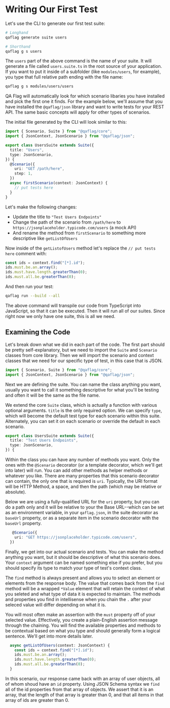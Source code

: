 # Writing Our First Test

Let's use the CLI to generate our first test suite:

```bash
# Longhand
qaflag generate suite users

# Shorthand
qaflag g s users
```

The `users` part of the above command is the name of your suite. It will generate a file called `users.suite.ts` in the root source of your application. If you want to put it inside of a subfolder (like `modules/users`, for example), you type that full relative path ending with the file name:

```bash
qaflag g s modules/users/users
```

QA Flag will automatically look for which scenario libaries you have installed and pick the first one it finds. For the example below, we'll assume that you have installed the `@qaflag/json` library and want to write tests for your REST API. The same basic concepts will apply for other types of scenarios.

The initial file generated by the CLI will look similar to this:

```typescript
import { Scenario, Suite } from "@qaflag/core";
import { JsonContext, JsonScenario } from "@qaflag/json";

export class UsersSuite extends Suite({
  title: "Users",
  type: JsonScenario,
}) {
  @Scenario({
    uri: "GET /path/here",
    step: 1,
  })
  async firstScenario(context: JsonContext) {
    // put tests here
  }
}
```

Let's make the following changes:

- Update the title to `"Test Users Endpoints"`
- Change the path of the scenario from `/path/here` to `https://jsonplaceholder.typicode.com/users` (a mock API)
- And rename the method from `firstScenario` to something more descriptive like `getListOfUsers`

Now inside of the `getListofUsers` method let's replace the `// put tests here` comment with:

```typescript
const ids = context.find("[*].id");
ids.must.be.an.array();
ids.must.have.length.greaterThan(0);
ids.must.all.be.greaterThan(0);
```

And then run your test:

```bash
qaflag run --build --all
```

The above command will transpile our code from TypeScript into JavaScript, so that it can be executed. Then it will run all of our suites. Since right now we only have one suite, this is all we need.

## Examining the Code

Let's break down what we did in each part of the code. The first part should be pretty self-explanatory, but we need to import the `Suite` and `Scenario` classes from core library. Then we will import the scenario and context classes that we need for our specific type of test, in this case that is JSON.

```typescript
import { Scenario, Suite } from "@qaflag/core";
import { JsonContext, JsonScenario } from "@qaflag/json";
```

Next we are defining the suite. You can name the class anything you want, usually you want to call it something descriptive for what you'll be testing and often it will be the same as the file name.

We extend the core `Suite` class, which is actually a function with various optional arguments. `title` is the only required option. We can specify `type`, which will become the default test type for each scenario within this suite. Alternately, you can set it on each scenario or override the default in each scenario.

```typescript
export class UsersSuite extends Suite({
  title: "Test Users Endpoints",
  type: JsonScenario,
}) {
```

Within the class you can have any number of methods you want. Only the ones with the `@Scenario` decorator (or a template decorator, which we'll get into later) will run. You can add other methods as helper methods or whatever you like. There are many properties that this scenario decorator can contain, the only one that is required is `uri`. Typically, the URI format will be HTTP Method, a space, and then the path (which may be relative or absolute).

Below we are using a fully-qualified URL for the `uri` property, but you can do a path only and it will be relative to your the Base URL--which can be set as an environment variable, in your `qaflag.json`, in the suite decorator as `baseUrl` property, or as a separate item in the scenario decorator with the `baseUrl` property.

```typescript
   @Scenario({
    uri: "GET https://jsonplaceholder.typicode.com/users",
  })
```

Finally, we get into our actual scenario and tests. You can make the method anything you want, but it should be descriptive of what this scenario does. Your `context` argument can be named something else if you prefer, but you should specify its type to match your type of test's context class.

The `find` method is always present and allows you to select an element or elements from the response body. The value that comes back from the `find` method will be a wrapped `*Value` element that will retain the context of what you seleted and what type of data it is expected to maintain. The methods and properties you find in intellisense when you chain the `.` after your seleced value will differ depending on what it is.

You will most often make an assertion with the `must` property off of your selected value. Effectively, you create a plain-English assertion message through the chaining. You will find the available properties and methods to be contextual based on what you type and should generally form a logical sentence. We'll get into more details later.

```typescript
  async getListOfUsers(context: JsonContext) {
    const ids = context.find("[*].id");
    ids.must.be.an.array();
    ids.must.have.length.greaterThan(0);
    ids.must.all.be.greaterThan(0);
  }
```

In this scenario, our response came back with an array of user objects, all of whom shoud have an `id` property. Using JSON Schema syntax we `find` all of the id properties from that array of objects. We assert that it is an array, that the length of that array is greater than 0, and that all items in that array of ids are greater than 0.
